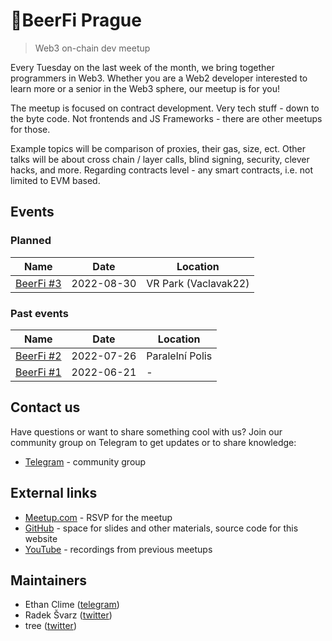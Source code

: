 # 🍻BeerFi Prague
> Web3 on-chain dev meetup

Every Tuesday on the last week of the month, we bring together programmers in Web3. Whether you are a Web2 developer interested to learn more or a senior in the Web3 sphere, our meetup is for you!

The meetup is focused on contract development. Very tech stuff - down to the byte code. Not frontends and JS Frameworks - there are other meetups for those.

Example topics will be comparison of proxies, their gas, size, ect. Other talks will be about cross chain / layer calls, blind signing, security, clever hacks, and more. Regarding contracts level - any smart contracts, i.e. not limited to EVM based.

## Events
### Planned

| Name | Date | Location |
| --- | --- | --- |
| [BeerFi #3](events/2022-08-30-beerfi3) | 2022-08-30 | VR Park (Vaclavak22) |

### Past events

| Name | Date | Location |
| --- | --- | --- |
| [BeerFi #2](events/2022-07-26-beerfi2) | 2022-07-26 | Paralelní Polis |
| [BeerFi #1](events/2022-06-21-beerfi1) | 2022-06-21 | - |

## Contact us
Have questions or want to share something cool with us? Join our community group on Telegram to get updates or to share knowledge:

- [Telegram](https://t.me/+eA4eMYlEo-k2ZGVk) - community group

## External links

- [Meetup.com](https://www.meetup.com/web3-on-chain-dev-meetup-group/) - RSVP for the meetup
- [GitHub](https://github.com/gweicz/beerfi) - space for slides and other materials, source code for this website
- [YouTube](https://www.youtube.com/channel/UCx6X-hMBDO7IXQE48QUWXOw) - recordings from previous meetups

## Maintainers

- Ethan Clime ([telegram](https://t.me/ethanclime))
- Radek Švarz ([twitter](https://twitter.com/radk))
- tree ([twitter](https://twitter.com/treecz))
